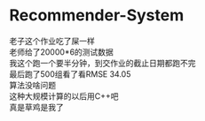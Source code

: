 # Recommender-System
老子这个作业吃了屎一样  
老师给了20000*6的测试数据  
我这个跑一个要半分钟，到交作业的截止日期都跑不完  
最后跑了500组看了看RMSE 34.05  
算法没啥问题  
这种大规模计算的以后用C++吧  
真是草鸡是我了
